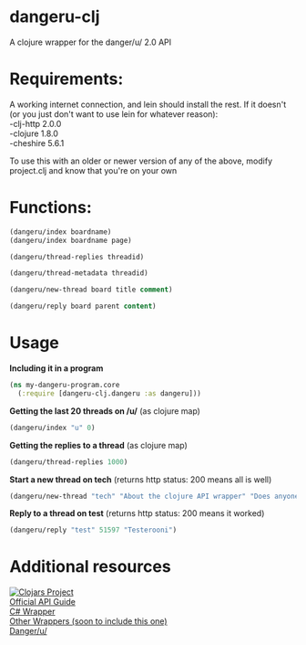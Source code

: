 # dangeru-clj

A clojure wrapper for the danger/u/ 2.0 API

# Requirements:

A working internet connection, and lein should install the rest. If it doesn't (or you just don't want to use lein for whatever reason):  
-clj-http 2.0.0  
-clojure 1.8.0  
-cheshire 5.6.1  
  
To use this with an older or newer version of any of the above, modify project.clj and know that you're on your own

# Functions:

```clojure
(dangeru/index boardname)
(dangeru/index boardname page)
```

```clojure
(dangeru/thread-replies threadid)
```

```clojure
(dangeru/thread-metadata threadid)
```

```clojure
(dangeru/new-thread board title comment)
```

```clojure
(dangeru/reply board parent content)
```

# Usage

**Including it in a program**

```clojure
(ns my-dangeru-program.core
  (:require [dangeru-clj.dangeru :as dangeru]))
```

**Getting the last 20 threads on /u/** (as clojure map)
```clojure
(dangeru/index "u" 0)
```

**Getting the replies to a thread** (as clojure map)
```clojure
(dangeru/thread-replies 1000)
```

**Start a new thread on tech** (returns http status: 200 means all is well)
```clojure
(dangeru/new-thread "tech" "About the clojure API wrapper" "Does anyone use it?")
```

**Reply to a thread on test** (returns http status: 200 means it worked)
```clojure
(dangeru/reply "test" 51597 "Testerooni")
```

# Additional resources

[![Clojars Project](https://img.shields.io/clojars/v/dangeru-clj.svg)](https://clojars.org/dangeru-clj)  
[Official API Guide](https://github.com/dangeru/awoo-API)  
[C# Wrapper](https://github.com/Mark9870/dangeru-net)  
[Other Wrappers (soon to include this one)](https://github.com/dangeru/api-wrappers)  
[Danger/u/](https://dangeru.us/)  
